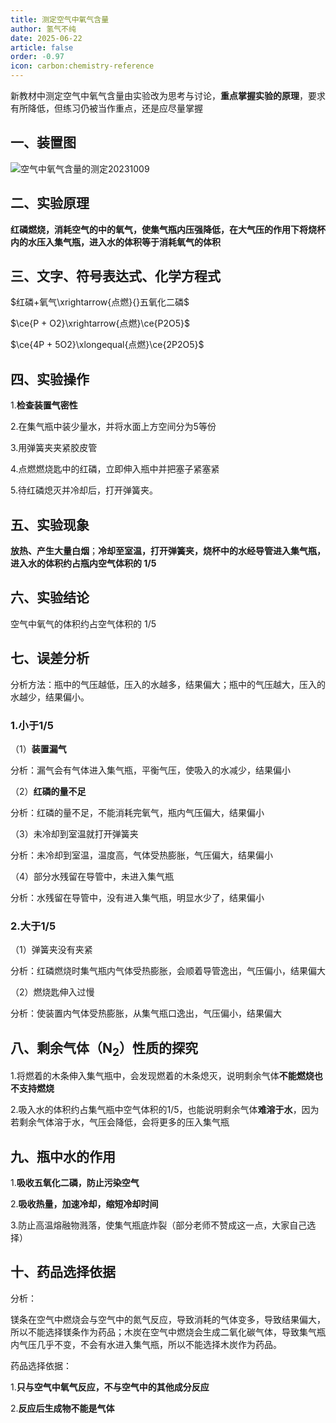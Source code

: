 ```yaml
---
title: 测定空气中氧气含量
author: 氢气不纯
date: 2025-06-22
article: false
order: -0.97
icon: carbon:chemistry-reference
---
```


新教材中测定空气中氧气含量由实验改为思考与讨论，**重点掌握实验的原理**，要求有所降低，但练习仍被当作重点，还是应尽量掌握

## 一、装置图

![空气中氧气含量的测定20231009](https://img.edaychem.cn//img/%E7%A9%BA%E6%B0%94%E4%B8%AD%E6%B0%A7%E6%B0%94%E5%90%AB%E9%87%8F%E7%9A%84%E6%B5%8B%E5%AE%9A20231009.png)​

## 二、实验原理	

**红磷燃烧，消耗空气的中的氧气，使集气瓶内压强降低，在大气压的作用下将烧杯内的水压入集气瓶，进入水的体积等于消耗氧气的体积**

## 三、文字、符号表达式、化学方程式

$红磷+氧气\xrightarrow{点燃}{}五氧化二磷$

$\ce{P + O2}\xrightarrow{点燃}\ce{P2O5}$

$\ce{4P + 5O2}\xlongequal{点燃}\ce{2P2O5}$

## 四、实验操作

1.**检查装置气密性**

2.在集气瓶中装少量水，并将水面上方空间分为5等份

3.用弹簧夹夹紧胶皮管

4.点燃燃烧匙中的红磷，立即伸入瓶中并把塞子紧塞紧

5.待红磷熄灭并冷却后，打开弹簧夹。

## 五、实验现象

**放热、产生大量白烟**；**冷却至室温，打开弹簧夹，烧杯中的水经导管进入集气瓶，进入水的体积约占瓶内空气体积的 1/5**

## 六、实验结论	

空气中氧气的体积约占空气体积的 1/5

## 七、误差分析

分析方法：瓶中的气压越低，压入的水越多，结果偏大；瓶中的气压越大，压入的水越少，结果偏小。

### 1.小于1/5

（1）**装置漏气**

分析：漏气会有气体进入集气瓶，平衡气压，使吸入的水减少，结果偏小

（2）**红磷的量不足**

分析：红磷的量不足，不能消耗完氧气，瓶内气压偏大，结果偏小

（3）未冷却到室温就打开弹簧夹

分析：未冷却到室温，温度高，气体受热膨胀，气压偏大，结果偏小

（4）部分水残留在导管中，未进入集气瓶

分析：水残留在导管中，没有进入集气瓶，明显水少了，结果偏小

### 2.大于1/5

（1）弹簧夹没有夹紧

分析：红磷燃烧时集气瓶内气体受热膨胀，会顺着导管逸出，气压偏小，结果偏大

（2）燃烧匙伸入过慢

分析：使装置内气体受热膨胀，从集气瓶口逸出，气压偏小，结果偏大

## 八、剩余气体（N<sub>2</sub>）性质的探究

1.将燃着的木条伸入集气瓶中，会发现燃着的木条熄灭，说明剩余气体**不能燃烧也不支持燃烧**

2.吸入水的体积约占集气瓶中空气体积的1/5，也能说明剩余气体**难溶于水**，因为若剩余气体溶于水，气压会降低，会将更多的压入集气瓶

## 九、瓶中水的作用	

1.**吸收五氧化二磷，防止污染空气**

2.**吸收热量，加速冷却，缩短冷却时间**

3.防止高温熔融物溅落，使集气瓶底炸裂（部分老师不赞成这一点，大家自己选择）

## 十、药品选择依据

分析：

镁条在空气中燃烧会与空气中的氮气反应，导致消耗的气体变多，导致结果偏大，所以不能选择镁条作为药品；木炭在空气中燃烧会生成二氧化碳气体，导致集气瓶内气压几乎不变，不会有水进入集气瓶，所以不能选择木炭作为药品。

药品选择依据：

1.**只与空气中氧气反应，不与空气中的其他成分反应**

2.**反应后生成物不能是气体**
